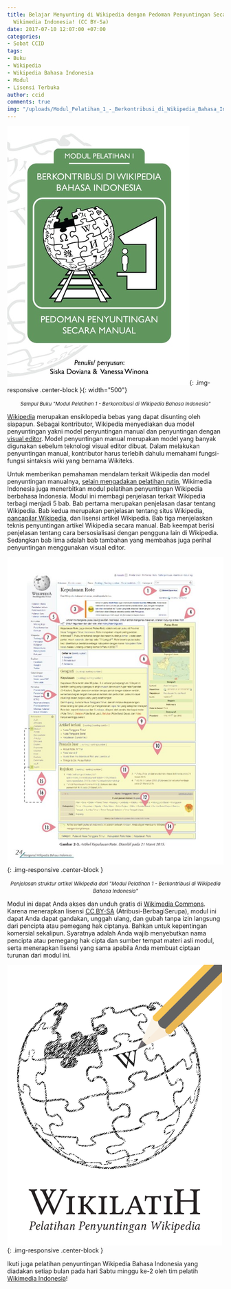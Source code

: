 ```yaml
---
title: Belajar Menyunting di Wikipedia dengan Pedoman Penyuntingan Secara Manual dari
  Wikimedia Indonesia! (CC BY-Sa)
date: 2017-07-10 12:07:00 +07:00
categories:
- Sobat CCID
tags:
- Buku
- Wikipedia
- Wikipedia Bahasa Indonesia
- Modul
- Lisensi Terbuka
author: ccid
comments: true
img: "/uploads/Modul_Pelatihan_1_-_Berkontribusi_di_Wikipedia_Bahasa_Indonesia.pdf.jpg"
---
```


![Modul_Pelatihan_1_-_Berkontribusi_di_Wikipedia_Bahasa_Indonesia.pdf.jpg](/uploads/Modul_Pelatihan_1_-_Berkontribusi_di_Wikipedia_Bahasa_Indonesia.pdf.jpg){: .img-responsive .center-block }{: width="500"}<center><small><i>Sampul Buku "Modul Pelatihan 1 - Berkontribusi di Wikipedia Bahasa Indonesia"</i></small></center>

[Wikipedia](https://www.wikipedia.org/) merupakan ensiklopedia bebas yang dapat disunting oleh siapapun. Sebagai kontributor, Wikipedia menyediakan dua model penyuntingan yakni model penyuntingan manual dan penyuntingan dengan [visual editor](https://en.wikipedia.org/wiki/Wikipedia:VisualEditor). Model penyuntingan manual merupakan model yang banyak digunakan sebelum teknologi visual editor dibuat. Dalam melakukan penyuntingan manual, kontributor harus terlebih dahulu memahami fungsi-fungsi sintaksis wiki yang bernama Wikiteks.   

Untuk memberikan pemahaman mendalam terkait Wikipedia dan model penyuntingan manualnya, [selain mengadakan pelatihan rutin](http://wikimedia.or.id/wiki/WikiLatih), Wikimedia Indonesia juga menerbitkan modul pelatihan penyuntingan Wikipedia berbahasa Indonesia. Modul ini membagi penjelasan terkait Wikipedia terbagi menjadi 5 bab. Bab pertama merupakan penjelasan dasar tentang Wikipedia. Bab kedua merupakan penjelasan tentang situs Wikipedia, [pancapilar Wikipedia](https://id.wikipedia.org/wiki/Wikipedia:Pancapilar), dan lisensi artikel Wikipedia. Bab tiga menjelaskan teknis penyuntingan artikel Wikipedia secara manual. Bab keempat berisi penjelasan tentang cara bersosialisasi dengan pengguna lain di Wikipedia. Sedangkan bab lima adalah bab tambahan yang membahas juga perihal penyuntingan menggunakan visual editor.

![Modul_Pelatihan_1_-_Berkontribusi_di_Wikipedia_Bahasa_Indonesia. page 25.jpg](/uploads/Modul_Pelatihan_1_-_Berkontribusi_di_Wikipedia_Bahasa_Indonesia.%20page%2025.jpg){: .img-responsive .center-block }<center><small><i>Penjelasan struktur artikel Wikipedia dari "Modul Pelatihan 1 - Berkontribusi di Wikipedia Bahasa Indonesia"</i></small></center>

Modul ini dapat Anda akses dan unduh gratis di [Wikimedia Commons](https://commons.wikimedia.org/w/index.php?title=File%3AModul_Pelatihan_1_-_Berkontribusi_di_Wikipedia_Bahasa_Indonesia.pdf&page=1). Karena menerapkan lisensi [CC BY-SA](https://creativecommons.org/licenses/by-sa/4.0/deed.id) (Atribusi-BerbagiSerupa), modul ini dapat Anda dapat gandakan, unggah ulang, dan gubah tanpa izin langsung dari pencipta atau pemegang hak ciptanya. Bahkan untuk kepentingan komersial sekalipun. Syaratnya adalah Anda wajib menyebutkan nama pencipta atau pemegang hak cipta dan sumber tempat materi asli modul, serta menerapkan lisensi yang sama apabila Anda membuat ciptaan turunan dari modul ini.

![WikiLatih.png](/uploads/WikiLatih.png){: .img-responsive .center-block }

Ikuti juga pelatihan penyuntingan Wikipedia Bahasa Indonesia yang diadakan setiap bulan pada hari Sabtu minggu ke-2 oleh tim pelatih [Wikimedia Indonesia](https://www.facebook.com/wikimedia.indonesia/)!